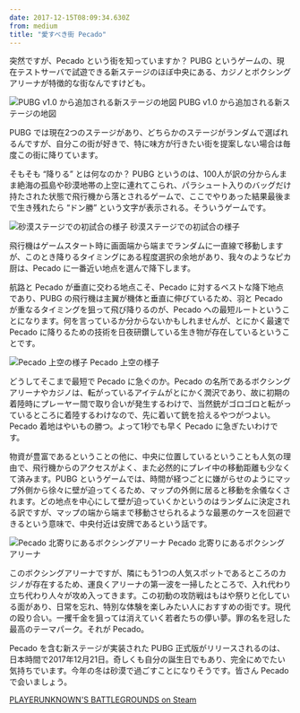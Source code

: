 ```yaml
---
date: 2017-12-15T08:09:34.630Z
from: medium
title: "愛すべき街 Pecado"
---
```


突然ですが、Pecado という街を知っていますか？ PUBG というゲームの、現在テストサーバで試遊できる新ステージのほぼ中央にある、カジノとボクシングアリーナが特徴的な街なんですけども。

![PUBG v1.0 から追加される新ステージの地図](https://cdn-images-1.medium.com/max/800/1*dyuwEUsxzr4IeCSkt1jwkw.png)
PUBG v1.0 から追加される新ステージの地図

PUBG では現在2つのステージがあり、どちらかのステージがランダムで選ばれるんですが、自分この街が好きで、特に味方が行きたい街を提案しない場合は毎度この街に降りています。

そもそも “降りる” とは何なのか？ PUBG というのは、100人が訳の分からんまま絶海の孤島や砂漠地帯の上空に連れてこられ、パラシュート入りのバッグだけ持たされた状態で飛行機から落とされるゲームで、ここでやりあった結果最後まで生き残れたら “ドン勝” という文字が表示される。そういうゲームです。

![砂漠ステージでの初試合の様子](https://cdn-images-1.medium.com/max/1200/1*RWz-rL_e8zxTvx9_bEZJCQ.png)
砂漠ステージでの初試合の様子

飛行機はゲームスタート時に画面端から端までランダムに一直線で移動しますが、このとき降りるタイミングにある程度選択の余地があり、我々のようなピカ厨は、Pecado に一番近い地点を選んで降下します。

航路と Pecado が垂直に交わる地点こそ、Pecado に対するベストな降下地点であり、PUBG の飛行機は主翼が機体と垂直に伸びているため、羽と Pecado が重なるタイミングを狙って飛び降りるのが、Pecado への最短ルートということになります。何を言っているか分からないかもしれませんが、とにかく最速で Pecado に降りるための技術を日夜研鑽している生き物が存在しているということです。

![Pecado 上空の様子](https://cdn-images-1.medium.com/max/1200/1*WvToZUYcVPkFPvbcpdAoQw.png)
Pecado 上空の様子

どうしてそこまで最短で Pecado に急ぐのか。Pecado の名所であるボクシングアリーナやカジノは、転がっているアイテムがとにかく潤沢であり、故に初期の着陸時にプレーヤー間で取り合いが発生するわけで、当然銃がゴロゴロと転がっているところに着陸するわけなので、先に着いて銃を拾えるやつがつよい。Pecado 着地はやいもの勝つ。よって1秒でも早く Pecado に急ぎたいわけです。

物資が豊富であるということの他に、中央に位置しているということも人気の理由で、飛行機からのアクセスがよく、また必然的にプレイ中の移動距離も少なくて済みます。PUBG というゲームでは、時間が経つごとに嫌がらせのようにマップ外側から徐々に壁が迫ってくるため、マップの外側に居ると移動を余儀なくされます。どの地点を中心にして壁が迫っていくかというのはランダムに決定される訳ですが、マップの端から端まで移動させられるような最悪のケースを回避できるという意味で、中央付近は安牌であるという話です。

![Pecado 北寄りにあるボクシングアリーナ](https://cdn-images-1.medium.com/max/1200/1*XqiYMDsbKA5XfcUrfnaATA.png)
Pecado 北寄りにあるボクシングアリーナ

このボクシングアリーナですが、隣にもう1つの人気スポットであるところのカジノが存在するため、運良くアリーナの第一波を一掃したところで、入れ代わり立ち代わり人々が攻め入ってきます。この初動の攻防戦はもはや祭りと化している面があり、日常を忘れ、特別な体験を楽しみたい人におすすめの街です。現代の殴り合い。一攫千金を狙っては消えていく若者たちの儚い夢。罪の名を冠した最高のテーマパーク。それが Pecado。

Pecado を含む新ステージが実装された PUBG 正式版がリリースされるのは、日本時間で2017年12月21日。奇しくも自分の誕生日でもあり、完全にめでたい気持ちでいます。今年の冬は砂漠で過ごすことになりそうです。皆さん Pecado で会いましょう。

[PLAYERUNKNOWN'S BATTLEGROUNDS on Steam](http://store.steampowered.com/app/578080/PLAYERUNKNOWNS_BATTLEGROUNDS/)
